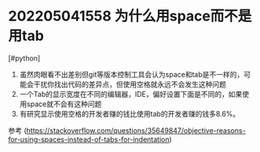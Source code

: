 # 202205041558 为什么用space而不是用tab

[#python]

1. 虽然肉眼看不出差别但git等版本控制工具会认为space和tab是不一样的，可能会干扰你找出代码的差异点，但使用空格就永远不会发生这种问题
2. 一个Tab的显示宽度在不同的编辑器，IDE，偏好设置下面是不同的，如果使用space就不会有这种问题
3. 有研究显示使用空格的开发者赚的钱比使用tab的开发者赚的钱多8.6%。

参考
(https://stackoverflow.com/questions/35649847/objective-reasons-for-using-spaces-instead-of-tabs-for-indentation)